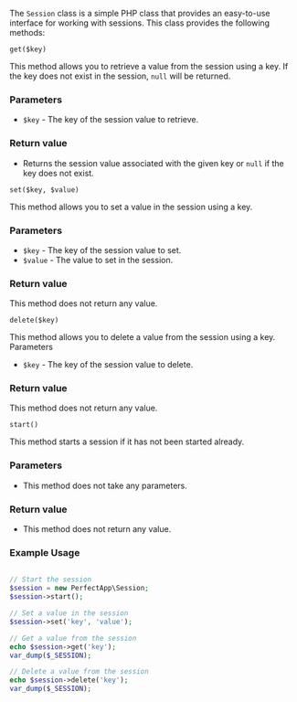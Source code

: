 The `Session` class is a simple PHP class that provides an easy-to-use interface for working with sessions. This class provides the following methods:

`get($key)`

This method allows you to retrieve a value from the session using a key. If the key does not exist in the session, `null` will be returned.

### Parameters

* `$key` - The key of the session value to retrieve.

### Return value

* Returns the session value associated with the given key or `null` if the key does not exist.

`set($key, $value)`

This method allows you to set a value in the session using a key.

### Parameters

* `$key` - The key of the session value to set.
* `$value` - The value to set in the session.

### Return value

This method does not return any value.

`delete($key)`

This method allows you to delete a value from the session using a key.
Parameters

* `$key` - The key of the session value to delete.

### Return value

This method does not return any value.

`start()`

This method starts a session if it has not been started already.

### Parameters

* This method does not take any parameters.

### Return value

* This method does not return any value.

### Example Usage

```php

// Start the session
$session = new PerfectApp\Session;
$session->start();

// Set a value in the session
$session->set('key', 'value');

// Get a value from the session
echo $session->get('key');
var_dump($_SESSION);

// Delete a value from the session
echo $session->delete('key');
var_dump($_SESSION);
```